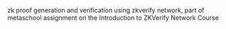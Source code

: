 zk proof generation and verification using zkverify network, part of metaschool assignment on the Introduction to ZKVerify Network Course
